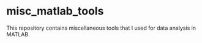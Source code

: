 # misc_matlab_tools
This repository contains miscellaneous tools that I used for data analysis in MATLAB.
